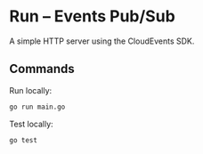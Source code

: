 # Run – Events Pub/Sub

A simple HTTP server using the CloudEvents SDK.

## Commands

Run locally:

```sh
go run main.go
```

Test locally:

```sh
go test
```